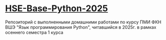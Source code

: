 # [HSE-Base-Python-2025](https://github.com/DanielShinoda/ami_python_25_lectures/tree/main)
Репозиторий с выполненными домашними работами по курсу ПМИ ФКН ВШЭ "Язык программирования Python", читавшийся в 2025г. в рамках осеннего семестра 1 курса
